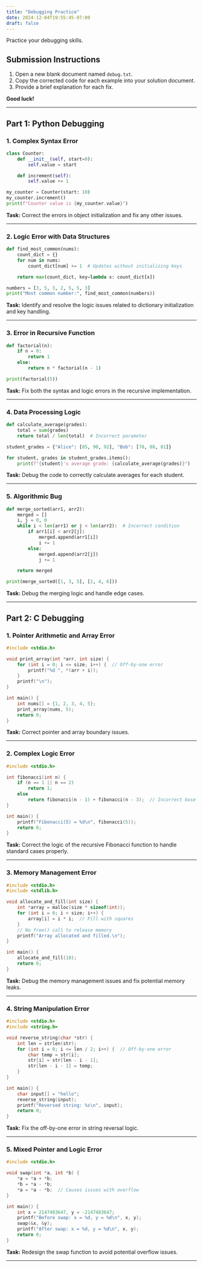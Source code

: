 ```yaml
---
title: "Debugging Practice"
date: 2024-12-04T19:55:45-07:00
draft: false
---
```

Practice your debugging skills.
<!--more-->

## Submission Instructions

1. Open a new blank document named `debug.txt`.
1. Copy the corrected code for each example into your solution document.
1. Provide a brief explanation for each fix.

**Good luck!**

---

## Part 1: Python Debugging

### 1. Complex Syntax Error

```python
class Counter:
    def __init__(self, start=0):
        self.value = start

    def increment(self):
        self.value += 1

my_counter = Counter(start: 10)
my_counter.increment()
print(f"Counter value is {my_counter.value}")
```

**Task:** Correct the errors in object initialization and fix any other issues.

---

### 2. Logic Error with Data Structures

```python
def find_most_common(nums):
    count_dict = {}
    for num in nums:
        count_dict[num] += 1  # Updates without initializing keys

    return max(count_dict, key=lambda x: count_dict[x])

numbers = [3, 5, 3, 2, 5, 5, 3]
print("Most common number:", find_most_common(numbers))
```

**Task:** Identify and resolve the logic issues related to dictionary initialization and key handling.

---

### 3. Error in Recursive Function

```python
def factorial(n):
    if n = 0:
        return 1
    else:
        return n * factorial(n - 1)

print(factorial(5))
```

**Task:** Fix both the syntax and logic errors in the recursive implementation.

---

### 4. Data Processing Logic

```python
def calculate_average(grades):
    total = sum(grades)
    return total / len(total)  # Incorrect parameter

student_grades = {"Alice": [85, 90, 92], "Bob": [70, 88, 81]}

for student, grades in student_grades.items():
    print(f"{student}'s average grade: {calculate_average(grades)}")
```

**Task:** Debug the code to correctly calculate averages for each student.

---

### 5. Algorithmic Bug

```python
def merge_sorted(arr1, arr2):
    merged = []
    i, j = 0, 0
    while i < len(arr1) or j < len(arr2):  # Incorrect condition
        if arr1[i] < arr2[j]:
            merged.append(arr1[i])
            i += 1
        else:
            merged.append(arr2[j])
            j += 1

    return merged

print(merge_sorted([1, 3, 5], [2, 4, 6]))
```

**Task:** Debug the merging logic and handle edge cases.

---

## Part 2: C Debugging

### 1. Pointer Arithmetic and Array Error

```c
#include <stdio.h>

void print_array(int *arr, int size) {
    for (int i = 0; i <= size; i++) {  // Off-by-one error
        printf("%d ", *(arr + i));
    }
    printf("\n");
}

int main() {
    int nums[] = {1, 2, 3, 4, 5};
    print_array(nums, 5);
    return 0;
}
```

**Task:** Correct pointer and array boundary issues.

---

### 2. Complex Logic Error

```c
#include <stdio.h>

int fibonacci(int n) {
    if (n == 1 || n == 2)
        return 1;
    else
        return fibonacci(n - 1) + fibonacci(n - 3);  // Incorrect base case logic
}

int main() {
    printf("Fibonacci(5) = %d\n", fibonacci(5));
    return 0;
}
```

**Task:** Correct the logic of the recursive Fibonacci function to handle standard cases properly.

---

### 3. Memory Management Error

```c
#include <stdio.h>
#include <stdlib.h>

void allocate_and_fill(int size) {
    int *array = malloc(size * sizeof(int));
    for (int i = 0; i < size; i++) {
        array[i] = i * i;  // Fill with squares
    }
    // No free() call to release memory
    printf("Array allocated and filled.\n");
}

int main() {
    allocate_and_fill(10);
    return 0;
}
```

**Task:** Debug the memory management issues and fix potential memory leaks.

---

### 4. String Manipulation Error

```c
#include <stdio.h>
#include <string.h>

void reverse_string(char *str) {
    int len = strlen(str);
    for (int i = 0; i <= len / 2; i++) {  // Off-by-one error
        char temp = str[i];
        str[i] = str[len - i - 1];
        str[len - i - 1] = temp;
    }
}

int main() {
    char input[] = "hello";
    reverse_string(input);
    printf("Reversed string: %s\n", input);
    return 0;
}
```

**Task:** Fix the off-by-one error in string reversal logic.

---

### 5. Mixed Pointer and Logic Error

```c
#include <stdio.h>

void swap(int *a, int *b) {
    *a = *a + *b;
    *b = *a - *b;
    *a = *a - *b;  // Causes issues with overflow
}

int main() {
    int x = 2147483647, y = -2147483647;
    printf("Before swap: x = %d, y = %d\n", x, y);
    swap(&x, &y);
    printf("After swap: x = %d, y = %d\n", x, y);
    return 0;
}
```

**Task:** Redesign the swap function to avoid potential overflow issues.

---



